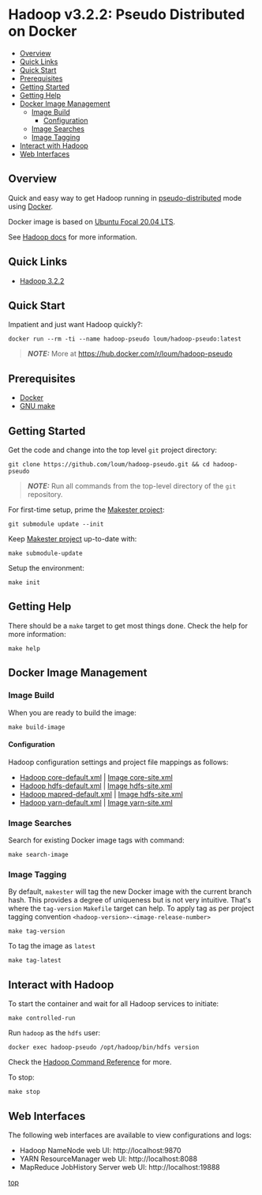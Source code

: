 # Hadoop v3.2.2: Pseudo Distributed on Docker
- [Overview](#Overview)
- [Quick Links](#Quick-Links)
- [Quick Start](#Quick-Start)
- [Prerequisites](#Prerequisites)
- [Getting Started](#Getting-Started)
- [Getting Help](#Getting-Help)
- [Docker Image Management](#Docker-Image-Management)
  - [Image Build](#Image-Build)
    - [Configuration](#Configuration)
  - [Image Searches](#Image-Searches)
  - [Image Tagging](#Image-Tagging)
- [Interact with Hadoop](#Interact-with-Hadoop)
- [Web Interfaces](#Web-Interfaces)

## Overview
Quick and easy way to get Hadoop running in [pseudo-distributed](https://hadoop.apache.org/docs/current/hadoop-project-dist/hadoop-common/SingleCluster.html#Pseudo-Distributed_Operation) mode using [Docker](https://docs.docker.com/install/).

Docker image is based on [Ubuntu Focal 20.04 LTS](https://hub.docker.com/_/ubuntu?tab=description).

See [Hadoop docs](https://hadoop.apache.org/docs/stable/hadoop-project-dist/hadoop-common/SingleCluster.html#Configuration) for more information.
## Quick Links
- [Hadoop 3.2.2](https://hadoop.apache.org/release/3.2.2.html)

## Quick Start
Impatient and just want Hadoop quickly?:
```
docker run --rm -ti --name hadoop-pseudo loum/hadoop-pseudo:latest
```
> **_NOTE:_** More at https://hub.docker.com/r/loum/hadoop-pseudo

## Prerequisites
- [Docker](https://docs.docker.com/install/)
- [GNU make](https://www.gnu.org/software/make/manual/make.html)

## Getting Started
Get the code and change into the top level `git` project directory:
```
git clone https://github.com/loum/hadoop-pseudo.git && cd hadoop-pseudo
```
> **_NOTE:_** Run all commands from the top-level directory of the `git` repository.

For first-time setup, prime the [Makester project](https://github.com/loum/makester.git):
```
git submodule update --init
```
Keep [Makester project](https://github.com/loum/makester.git) up-to-date with:
```
make submodule-update
```
Setup the environment:
```
make init
```
## Getting Help
There should be a `make` target to get most things done.  Check the help for more information:
```
make help
```
## Docker Image Management
### Image Build
When you are ready to build the image:
```
make build-image
```
#### Configuration
Hadoop configuration settings and project file mappings as follows:
- [Hadoop core-default.xml](https://hadoop.apache.org/docs/stable/hadoop-project-dist/hadoop-common/core-default.xml) | [Image core-site.xml](https://github.com/loum/hadoop-pseudo/blob/master/files/core-site.xml)
- [Hadoop hdfs-default.xml](https://hadoop.apache.org/docs/stable/hadoop-project-dist/hadoop-hdfs/hdfs-default.xml) | [Image hdfs-site.xml](https://github.com/loum/hadoop-pseudo/blob/master/files/hdfs-site.xml)
- [Hadoop mapred-default.xml](https://hadoop.apache.org/docs/stable/hadoop-mapreduce-client/hadoop-mapreduce-client-core/mapred-default.xml) | [Image hdfs-site.xml](https://github.com/loum/hadoop-pseudo/blob/master/files/hdfs-site.xml)
- [Hadoop yarn-default.xml](https://hadoop.apache.org/docs/stable/hadoop-yarn/hadoop-yarn-common/yarn-default.xml) | [Image yarn-site.xml](https://github.com/loum/hadoop-pseudo/blob/master/files/yarn-site.xml)

### Image Searches
Search for existing Docker image tags with command:
```
make search-image
```
### Image Tagging
By default, `makester` will tag the new Docker image with the current branch hash.  This provides a degree of uniqueness but is not very intuitive.  That's where the `tag-version` `Makefile` target can help.  To apply tag as per project tagging convention `<hadoop-version>-<image-release-number>`
```
make tag-version
```
To tag the image as `latest`
```
make tag-latest
```
## Interact with Hadoop
To start the container and wait for all Hadoop services to initiate:
```
make controlled-run
```
Run `hadoop` as the `hdfs` user:
```
docker exec hadoop-pseudo /opt/hadoop/bin/hdfs version
```
Check the [Hadoop Command Reference](https://hadoop.apache.org/docs/current/hadoop-project-dist/hadoop-hdfs/HDFSCommands.html) for more.

To stop:
```
make stop
```
## Web Interfaces
The following web interfaces are available to view configurations and logs:
- Hadoop NameNode web UI: http://localhost:9870
- YARN ResourceManager web UI: http://localhost:8088
- MapReduce JobHistory Server web UI: http://localhost:19888

[top](#Hadoop-v3.2.2:-Pseudo-Distributed-on-Docker)
